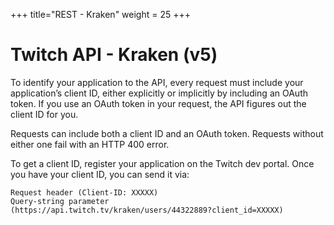+++
title="REST - Kraken"
weight = 25
+++

# Twitch API - Kraken (v5)

To identify your application to the API, every request must include your application’s client ID, either explicitly or implicitly by including an OAuth token. If you use an OAuth token in your request, the API figures out the client ID for you.

Requests can include both a client ID and an OAuth token. Requests without either one fail with an HTTP 400 error.

To get a client ID, register your application on the Twitch dev portal. Once you have your client ID, you can send it via:

```
Request header (Client-ID: XXXXX)
Query-string parameter
(https://api.twitch.tv/kraken/users/44322889?client_id=XXXXX)
```
